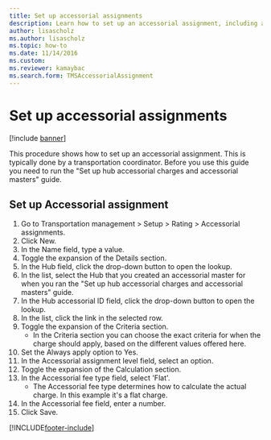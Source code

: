 ```yaml
--- 
title: Set up accessorial assignments
description: Learn how to set up an accessorial assignment, including a step-by-step process for setting up accessorial assignments done by transportation coordinators.
author: lisascholz
ms.author: lisascholz
ms.topic: how-to
ms.date: 11/14/2016
ms.custom:
ms.reviewer: kamaybac
ms.search.form: TMSAccessorialAssignment 
---
```


# Set up accessorial assignments

[!include [banner](../../includes/banner.md)]

This procedure shows how to set up an accessorial assignment. This is typically done by a transportation coordinator. Before you use this guide you need to run the "Set up hub accessorial charges and accessorial masters" guide.


## Set up Accessorial assignment
1. Go to Transportation management > Setup > Rating > Accessorial assignments.
2. Click New.
3. In the Name field, type a value.
4. Toggle the expansion of the Details section.
5. In the Hub field, click the drop-down button to open the lookup.
6. In the list, select the Hub that you created an accessorial master for when you ran the "Set up hub accessorial charges and accessorial masters" guide. 
7. In the Hub accessorial ID field, click the drop-down button to open the lookup.
8. In the list, click the link in the selected row.
9. Toggle the expansion of the Criteria section.
    * In the Criteria section you can choose the exact criteria for when the charge should apply, based on the different values offered here.  
10. Set the Always apply option to Yes.
11. In the Accessorial assignment level field, select an option.
12. Toggle the expansion of the Calculation section.
13. In the Accessorial fee type field, select 'Flat'.
    * The Accessorial fee type determines how to calculate the actual charge. In this example it's a flat charge.  
14. In the Accessorial fee field, enter a number.
15. Click Save.



[!INCLUDE[footer-include](../../../includes/footer-banner.md)]